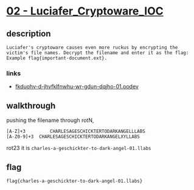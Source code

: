 # [02 - Luciafer_Cryptoware_IOC](https://deadface.ctfd.io/challenges#Luciafer's%20Cryptoware%20IOC%202-61)

## description
```
Luciafer's cryptoware causes even more ruckus by encrypting the victim's file names. Decrypt the filename and enter it as the flag: Example flag{important-document.ext}.
```

### links

  * [fkduohv-d-jhvfklfnwhu-wr-gdun-dqjho-01.oodev](fkduohv-d-jhvfklfnwhu-wr-gdun-dqjho-01.oodev)

## walkthrough

pushing the filename through rotN,

```
[A-Z]+3	        CHARLESAGESCHICKTERTODARKANGELLLABS
[A-Z0-9]+3	CHARLESAGESCHICKTERTODARKANGELXYLLABS
```

rot23 it is
`charles-a-geschickter-to-dark-angel-01.llabs`


## flag
```
flag{charles-a-geschickter-to-dark-angel-01.llabs}
```
